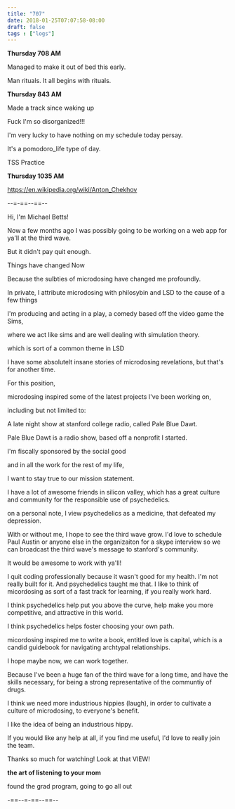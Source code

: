 ```yaml
---
title: "707"
date: 2018-01-25T07:07:58-08:00
draft: false
tags : ["logs"]
---
```


**Thursday 708 AM**

Managed to make it out of bed this early.

Man rituals. It all begins with rituals.





**Thursday 843 AM**

Made a track since waking up

Fuck I'm so disorganized!!!

I'm very lucky to have nothing on my schedule today persay.

It's a pomodoro_life type of day.

TSS Practice


**Thursday 1035 AM**

https://en.wikipedia.org/wiki/Anton_Chekhov



--=-==--==--

Hi, I'm Michael Betts!

Now a few months ago I was possibly going to be working on a web app for ya'll at the third wave.

But it didn't pay quit enough.

Things have changed Now

Because the sulbties of microdosing have changed me profoundly.

In private, I attribute microdosing with philosybin and LSD to the cause of a few things


I'm producing and acting in a play, a comedy based off the video game the Sims,

where we act like sims and are well dealing with simulation theory.

which is sort of a common theme in LSD

I have some absolutelt insane stories of microdosing revelations, but that's for another time.

For this position,

microdosing inspired some of the latest projects I've been working on,

including but not limited to:

A late night show at stanford college radio, called Pale Blue Dawt.

Pale Blue Dawt is a radio show, based off a nonprofit I started.

I'm fiscally sponsored by the social good

and in all the work for the rest of my life,

I want to stay true to our mission statement.

I have a lot of awesome friends in silicon valley, which has a great culture and community for the responsible use of psychedelics.

on a personal note,
I view psychedelics as a medicine, that defeated my depression.

With or without me, I hope to see the third wave grow. I'd love to schedule Paul Austin or anyone else in the organizaiton for a skype interview so we can broadcast the third wave's message to stanford's community.

It would be awesome to work with ya'll!

I quit coding professionally because it wasn't good for my health. I'm not really built for it. And psychedelics taught me that. I like to think of micordosing as sort of a fast track for learning, if you really work hard.

I think psychedelics help put you above the curve, help make you more competitive,
and attractive in this world.

I think psychedelics helps foster choosing your own path.

micordosing inspired me to write a book, entitled love is capital, which is a candid guidebook for navigating archtypal relationships.

I hope maybe now, we can work together.

Because I've been a huge fan of the third wave for a long time, and have the skills necessary, for being a strong representative of the communtiy of drugs.


I think we need more industrious hippies (laugh), in order to cultivate a culture of microdosing, to everyone's benefit.


I like the idea of being an industrious hippy.


If you would like any help at all, if you find me useful,
I'd love to really join the team.

Thanks so much for watching! Look at that VIEW!



**the art of listening to your mom**

found the grad program, going to go all out






-==--=-==--==--

